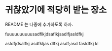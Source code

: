 # 귀찮았기에 적당히 받는 장소

README 는 나중에 추가하도록 하자.


fuuuuuuuuuusadflkjdsaflkjsadlfjasldfkj

asldfjdsalfkj
asdfkljas dlfkj asdf;asd
fasldfkj kl
